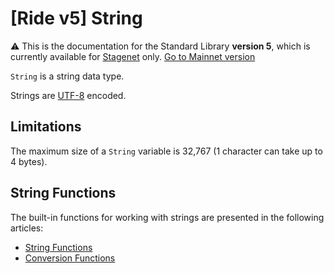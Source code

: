 # [Ride v5] String

:warning: This is the documentation for the Standard Library **version 5**, which is currently available for [Stagenet](/en/blockchain/blockchain-network/) only. [Go to Mainnet version](/en/ride/data-types/string)

`String` is a string data type.

Strings are [UTF-8](https://en.wikipedia.org/wiki/UTF-8) encoded.

## Limitations

The maximum size of a `String` variable is 32,767 (1 character can take up to 4 bytes).

## String Functions

The built-in functions for working with strings are presented in the following articles:
* [String Functions](/en/ride/v5/functions/built-in-functions/string-functions)
* [Conversion Functions](/en/ride/v5/functions/built-in-functions/string-functions)
